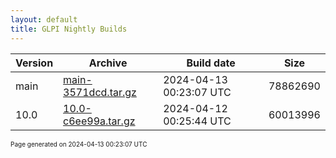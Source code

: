 ```yaml
---
layout: default
title: GLPI Nightly Builds
---
```


Version|Archive|Build date|Size
---|---|---|---
main|[main-3571dcd.tar.gz](main-3571dcd.tar.gz)|2024-04-13 00:23:07 UTC|78862690
10.0|[10.0-c6ee99a.tar.gz](10.0-c6ee99a.tar.gz)|2024-04-12 00:25:44 UTC|60013996

<font size="1">Page generated on 2024-04-13 00:23:07 UTC</font>
